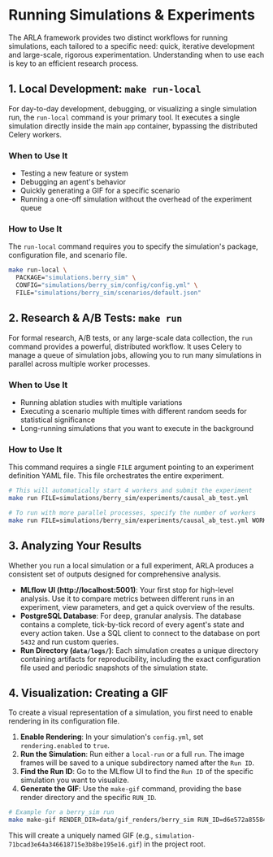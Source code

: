 # Running Simulations & Experiments

The ARLA framework provides two distinct workflows for running simulations, each tailored to a specific need: quick, iterative development and large-scale, rigorous experimentation. Understanding when to use each is key to an efficient research process.

## 1. Local Development: `make run-local`

For day-to-day development, debugging, or visualizing a single simulation run, the `run-local` command is your primary tool. It executes a single simulation directly inside the main `app` container, bypassing the distributed Celery workers.

### When to Use It

- Testing a new feature or system
- Debugging an agent's behavior
- Quickly generating a GIF for a specific scenario
- Running a one-off simulation without the overhead of the experiment queue

### How to Use It

The `run-local` command requires you to specify the simulation's package, configuration file, and scenario file.

```bash
make run-local \
  PACKAGE="simulations.berry_sim" \
  CONFIG="simulations/berry_sim/config/config.yml" \
  FILE="simulations/berry_sim/scenarios/default.json"
```

## 2. Research & A/B Tests: `make run`

For formal research, A/B tests, or any large-scale data collection, the `run` command provides a powerful, distributed workflow. It uses Celery to manage a queue of simulation jobs, allowing you to run many simulations in parallel across multiple worker processes.

### When to Use It

- Running ablation studies with multiple variations
- Executing a scenario multiple times with different random seeds for statistical significance
- Long-running simulations that you want to execute in the background

### How to Use It

This command requires a single `FILE` argument pointing to an experiment definition YAML file. This file orchestrates the entire experiment.

```bash
# This will automatically start 4 workers and submit the experiment
make run FILE=simulations/berry_sim/experiments/causal_ab_test.yml

# To run with more parallel processes, specify the number of workers
make run FILE=simulations/berry_sim/experiments/causal_ab_test.yml WORKERS=8
```

## 3. Analyzing Your Results

Whether you run a local simulation or a full experiment, ARLA produces a consistent set of outputs designed for comprehensive analysis.

- **MLflow UI (http://localhost:5001)**: Your first stop for high-level analysis. Use it to compare metrics between different runs in an experiment, view parameters, and get a quick overview of the results.
- **PostgreSQL Database**: For deep, granular analysis. The database contains a complete, tick-by-tick record of every agent's state and every action taken. Use a SQL client to connect to the database on port `5432` and run custom queries.
- **Run Directory (`data/logs/`)**: Each simulation creates a unique directory containing artifacts for reproducibility, including the exact configuration file used and periodic snapshots of the simulation state.

## 4. Visualization: Creating a GIF

To create a visual representation of a simulation, you first need to enable rendering in its configuration file.

1. **Enable Rendering**: In your simulation's `config.yml`, set `rendering.enabled` to `true`.
2. **Run the Simulation**: Run either a `local-run` or a full `run`. The image frames will be saved to a unique subdirectory named after the `Run ID`.
3. **Find the Run ID**: Go to the MLflow UI to find the `Run ID` of the specific simulation you want to visualize.
4. **Generate the GIF**: Use the `make-gif` command, providing the base render directory and the specific `RUN_ID`.

```bash
# Example for a berry_sim run
make make-gif RENDER_DIR=data/gif_renders/berry_sim RUN_ID=d6e572a855844e21a13e0e85b254fa96
```

This will create a uniquely named GIF (e.g., `simulation-71bcad3e64a346618715e3b8be195e16.gif`) in the project root.
